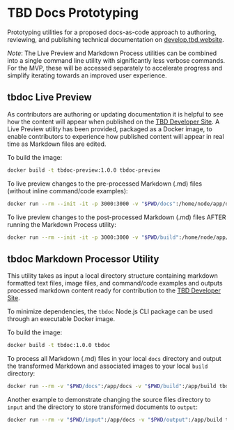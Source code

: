 # TBD Docs Prototyping

Prototyping utilities for a proposed docs-as-code approach to authoring, reviewing, and publishing
technical documentation on [develop.tbd.website](https://developer.tbd.website).

_Note_: The Live Preview and Markdown Process utilities can be combined into a single command line utility with
significantly less verbose commands.  For the MVP, these will be accessed separately to accelerate progress and simplify
iterating towards an improved user experience.

## tbdoc Live Preview

As contributors are authoring or updating documentation it is helpful to see how the content will appear when published
on the [TBD Developer Site](https://tbd.developer.website).  A Live Preview utility has been provided, packaged as a
Docker image, to enable contributors to experience how published content will appear in real time as Markdown files
are edited.

To build the image:

```sh
docker build -t tbdoc-preview:1.0.0 tbdoc-preview
```

To live preview changes to the pre-processed Markdown (.md) files (without inline command/code examples):

```sh
docker run --rm --init -it -p 3000:3000 -v "$PWD/docs":/home/node/app/docs tbdoc-preview:1.0.0
```

To live preview changes to the post-processed Markdown (.md) files AFTER running the Markdown Process utility:

```sh
docker run --rm --init -it -p 3000:3000 -v "$PWD/build":/home/node/app/docs tbdoc-preview:1.0.0
```

## tbdoc Markdown Processor Utility

This utility takes as input a local directory structure containing markdown formatted text files, image files,
and command/code examples and outputs processed markdown content ready for contribution to the
[TBD Developer Site](https://developer.tbd.website).

To minimize dependencies, the `tbdoc` Node.js CLI package can be used through an executable Docker
image.

To build the image:

```sh
docker build -t tbdoc:1.0.0 tbdoc
```

To process all Markdown (.md) files in your local `docs` directory and output the transformed
Markdown and associated images to your local `build` directory:

```sh
docker run --rm -v "$PWD/docs":/app/docs -v "$PWD/build":/app/build tbdoc:1.0.0
```

Another example to demonstrate changing the source files directory to `input` and the
directory to store transformed documents to `output`:

```sh
docker run --rm -v "$PWD/input":/app/docs -v "$PWD/output":/app/build tbdoc:1.0.0
```